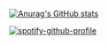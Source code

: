 [![Anurag's GitHub stats](https://github-readme-stats.vercel.app/api?username=wardenslayer)](https://github.com/anuraghazra/github-readme-stats)

[![spotify-github-profile](https://spotify-github-profile.vercel.app/api/view?uid=1216104368&cover_image=true&theme=natemoo-re&show_offline=true&background_color=000000&interchange=true&bar_color=53b14f&bar_color_cover=true)](https://spotify-github-profile.vercel.app/api/view?uid=1216104368&redirect=true)
